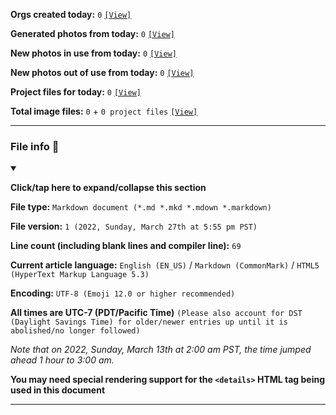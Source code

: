 
**Orgs created today:** `0` [`[View]`](/NewOrgs/2022/03_March/README.md#2022-march-27th)

**Generated photos from today:** `0` [`[View]`](/OrganizationGraphics/ByDate/2022/March/27/Generated/)

**New photos in use from today:** `0` [`[View]`](/OrganizationGraphics/ByDate/2022/March/27/Used/)

**New photos out of use from today:** `0` [`[View]`](/OrganizationGraphics/ByDate/2022/March/27/Unused/)

**Project files for today:** `0` [`[View]`](/OrganizationGraphics/ByDate/2022/March/27/Unused/Project_Files/)

**Total image files:** `0` + `0 project files` [`[View]`](/OrganizationGraphics/ByDate/2022/March/27/)

<!-- TODO
NTS: If there are no project files for a week, don't remove the counter, just blank it (set it to 0)
!-->

</details>

***

### File info 📜

<details open><summary><p lang="en"><b>Click/tap here to expand/collapse this section</b></p></summary>

**File type:** `Markdown document (*.md *.mkd *.mdown *.markdown)`

**File version:** `1 (2022, Sunday, March 27th at 5:55 pm PST)`

**Line count (including blank lines and compiler line):** `69`

**Current article language:** `English (EN_US)` / `Markdown (CommonMark)` / `HTML5 (HyperText Markup Language 5.3)`

**Encoding:** `UTF-8 (Emoji 12.0 or higher recommended)`

**All times are UTC-7 (PDT/Pacific Time)** `(Please also account for DST (Daylight Savings Time) for older/newer entries up until it is abolished/no longer followed)`

_Note that on 2022, Sunday, March 13th at 2:00 am PST, the time jumped ahead 1 hour to 3:00 am._

**You may need special rendering support for the `<details>` HTML tag being used in this document**

</details>

***
